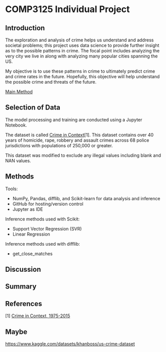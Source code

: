 # COMP3125 Individual Project
## Introduction

The exploration and analysis of crime helps us understand and address societal problems; this project uses data science to provide further insight as to the possible patterns in crime. The focal point includes analyzing the very city we live in along with analyzing many popular cities spanning the US.

My objective is to use these patterns in crime to ultimately predict crime and crime rates in the future. Hopefully, this objective will help understand the possible crime and threats of the future. 

[Main Method](https://github.com/yeek1ATWIT/COMP3125_Project/blob/main/codes/Main.ipynb)

## Selection of Data

The model processing and training are conducted using a Jupyter Notebook.

The dataset is called [Crime in Context](https://www.kaggle.com/datasets/marshallproject/crime-rates)[1]. This dataset contains over 40 years of homicide, rape, robbery and assault crimes across 68 police jurisdictions with populations of 250,000 or greater.

This dataset was modified to exclude any illegal values including blank and NAN values.

## Methods

Tools:
- NumPy, Pandas, difflib, and Scikit-learn for data analysis and inference
- GitHub for hosting/version control
- Jupyter as IDE

Inference methods used with Scikit:
- Support Vector Regression (SVR) 
- Linear Regression

Inference methods used with difflib:
- get_close_matches

## Discussion

## Summary

## References
[1] [Crime in Context, 1975-2015](https://www.kaggle.com/datasets/marshallproject/crime-rates)

## Maybe
https://www.kaggle.com/datasets/khanboss/us-crime-dataset
  
